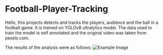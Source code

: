 # Football-Player-Tracking

Hello, this projects detects and tracks the players, audience and the ball in a football game. It is trained on YOLOv8 ultralytics model. The data used to train the model is self annotated and the original video was taken from pexels.com. 

The results of the analysis were as follows: 
![Example Image](https://example.com/image.jpg)
